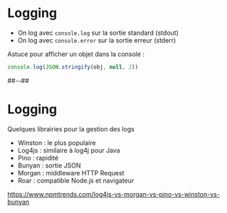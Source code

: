 # Logging

* On log avec `console.log` sur la sortie standard (stdout)
* On log avec `console.error` sur la sortie erreur (stderr)

Astuce pour afficher un objet dans la console :

```javascript
console.log(JSON.stringify(obj, null, 2))
```

##--##

# Logging

Quelques librairies pour la gestion des logs

* Winston : le plus populaire
* Log4js : similaire à log4j pour Java
* Pino : rapidité
* Bunyan : sortie JSON
* Morgan : middleware HTTP Request
* Roar : compatible Node.js et navigateur

https://www.npmtrends.com/log4js-vs-morgan-vs-pino-vs-winston-vs-bunyan
